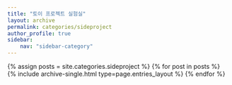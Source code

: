 ```yaml
---
title: "토이 프로젝트 실험실"
layout: archive
permalink: categories/sideproject
author_profile: true
sidebar:                  
    nav: "sidebar-category"
---
```


{% assign posts = site.categories.sideproject %}
{% for post in posts %} {% include archive-single.html type=page.entries_layout %} {% endfor %}

